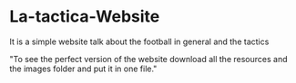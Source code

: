 # La-tactica-Website
It is a simple website talk about the football in general and the tactics 

"To see the perfect version of the website download all the resources and the images folder and put it in one file."
